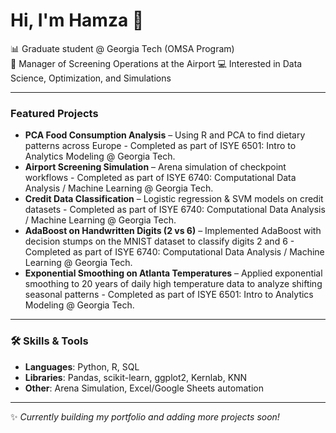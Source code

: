 # Hi, I'm Hamza 👋  

📊 Graduate student @ Georgia Tech (OMSA Program)  
🔐 Manager of Screening Operations at the Airport 
💻 Interested in Data Science, Optimization, and Simulations

---

### Featured Projects
- **PCA Food Consumption Analysis** – Using R and PCA to find dietary patterns across Europe  - Completed as part of ISYE 6501: Intro to Analytics Modeling @ Georgia Tech.
- **Airport Screening Simulation** – Arena simulation of checkpoint workflows - Completed as part of ISYE 6740: Computational Data Analysis / Machine Learning @ Georgia Tech.
- **Credit Data Classification** – Logistic regression & SVM models on credit datasets - Completed as part of ISYE 6740: Computational Data Analysis / Machine Learning @ Georgia Tech.
- **AdaBoost on Handwritten Digits (2 vs 6)** – Implemented AdaBoost with decision stumps on the MNIST dataset to classify digits 2 and 6 - Completed as part of ISYE 6740: Computational Data Analysis / Machine Learning @ Georgia Tech.  
- **Exponential Smoothing on Atlanta Temperatures** – Applied exponential smoothing to 20 years of daily high temperature data to analyze shifting seasonal patterns - Completed as part of ISYE 6501: Intro to Analytics Modeling @ Georgia Tech.  


---

### 🛠️ Skills & Tools
- **Languages**: Python, R, SQL  
- **Libraries**: Pandas, scikit-learn, ggplot2, Kernlab, KNN  
- **Other**: Arena Simulation, Excel/Google Sheets automation  

---

✨ *Currently building my portfolio and adding more projects soon!*  
